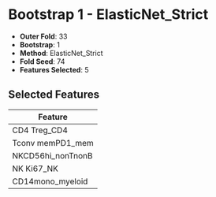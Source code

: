 # Bootstrap 1 - ElasticNet_Strict

- **Outer Fold**: 33
- **Bootstrap**: 1
- **Method**: ElasticNet_Strict
- **Fold Seed**: 74
- **Features Selected**: 5

## Selected Features

| Feature |
|---------|
| CD4 Treg_CD4 |
| Tconv memPD1_mem |
| NKCD56hi_nonTnonB |
| NK Ki67_NK |
| CD14mono_myeloid |
